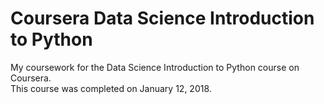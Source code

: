 # Coursera Data Science Introduction to Python
My coursework for the Data Science Introduction to Python course on Coursera.
<br>
This course was completed on January 12, 2018.

